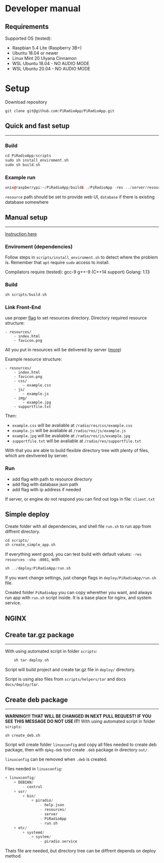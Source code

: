 # Developer manual

## Requirements
Supported OS (tested):
- Raspbian 5.4 Lite (Raspberry 3B+)
- Ubuntu 18.04 or newer
- Linux Mint 20 Ulyana Cinnamon
- WSL Ubuntu 18.04 - NO AUDIO MODE
- WSL Ubuntu 20.04 - NO AUDIO MODE
# Setup
Download repository
```
git clone git@github.com:PiRadioApp/PiRadioApp.git
```
## Quick and fast setup
---
### Build
```Cpp
cd PiRadioApp/scripts
sudo sh install_enviroment.sh
sudo sh build.sh
```
### Example run
```Cpp
unix@raspberrypi:~/PiRadioApp/build$ ./PiRadioApp -res ../server/resources/ -db ../test-database.json -col -na
```
`resource` path should be set to provide web UI, `database` if there is existing database somewhere

## Manual setup
---
[Instruction here](developer_manual_install.md)

### Enviroment (dependencies)
Follow steps in `scripts/install_enviroment.sh` to detect where the problem is. Remember that `apt` require `sudo` access to install.

Compilators require (tested): gcc-9 g++-9 (C++14 support)
Golang: 1.13

### Build
```Cpp
sh scripts/build.sh
```

### Link Front-End
use proper [flag](server.md) to set resources directory.
Directory required resource structure:
```Shell
- resources/
    - index.html
    - favicon.png
```
All you put in resources will be delivered by server ([more](server.md))

Example resource structure:
```Shell
- resources/
    - index.html
    - favicon.png
    - css/
        - example.css
    - js/
        - example.js
    - img/
        - example.jpg
    - supportfile.txt
```
Then:
- `example.css` will be avaliable at `/radio/res/css/example.css`
- `example.js` will be avaliable at `/radio/res/js/example.js`
- `example.jpg` will be avaliable at `/radio/res/js/example.jpg`
- `supportfile.txt` will be avaliable at `/radio/res/supportfile.txt`

With that you are able to build flexible directory tree with plenty of files, which are devlivered by server.


### Run
- add flag with path to resource directory
- add flag with database json path
- add flag with ip address if needed

If server, or engine do not respond you can find out logs in file: `client.txt`

## Simple deploy
Create folder with all dependencies, and shell file `run.sh` to run app from diffrent directory.
```Cpp
cd scripts/ 
sh create_simple_app.sh
```
If everything went good, you can test build with default values: `-res resources -sha :8081`,
with 
```Cpp
sh ../deploy/PiRadioApp/run.sh
```
If you want change settings, just change flags in `deploy/PiRadioApp/run.sh` file.

Created folder `PiRadioApp` you can copy wherether you want, and always run app with `run.sh` script inside. It is a base place for nginx, and system service.

## NGINX
<!-- TODO -->

## Create tar.gz package
---
With using automated script in folder `scripts`:
```Cpp
    sh tar-deploy.sh
```
Script will build project and create tar.gz file in `deploy/` directory.

Script is using also files from `scripts/helpers/tar` and docs `docs/deploy/tar`.

## Create deb package
---
**WARNING!!! THAT WILL BE CHANGED IN NEXT PULL REQUEST!
IF YOU SEE THIS MESSAGE DO NOT USE IT!**
With using automated script in folder `scripts`:
```
sh create_deb.sh
```
Script will create folder `linuxconfig` and copy all files needed to create deb package, then with `dpkg-deb` tool  create `.deb` package in directory `out/`.

`linuxconfig` can be removed when `.deb` is created.

Files needed in `linuxconfig`:
```Cpp
+ linuxconfig/
    + DEBIAN/
        - control
    + usr/
        + bin/
            + piradio/
                - help.json
                - resources/
                - server
                - PiRadioApp
                - run.sh
    + etc/
        + systemd/
            + system/
                - piradio.service
```

Thats file are needed, but directory tree can be diffrent depends on deploy method.
